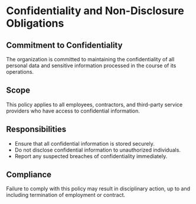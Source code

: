 # Confidentiality and Non-Disclosure Obligations

## Commitment to Confidentiality

The organization is committed to maintaining the confidentiality of all personal data and sensitive information processed in the course of its operations. 

## Scope

This policy applies to all employees, contractors, and third-party service providers who have access to confidential information.

## Responsibilities

- Ensure that all confidential information is stored securely.
- Do not disclose confidential information to unauthorized individuals.
- Report any suspected breaches of confidentiality immediately.

## Compliance

Failure to comply with this policy may result in disciplinary action, up to and including termination of employment or contract.
